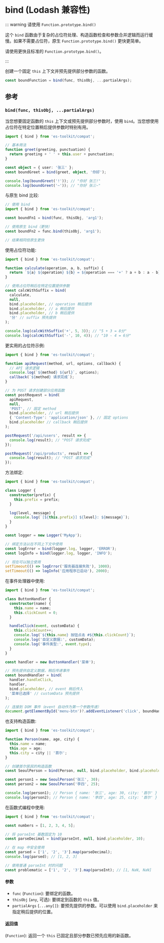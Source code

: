 # bind (Lodash 兼容性)

::: warning 请使用 `Function.prototype.bind()`

这个 `bind` 函数由于复杂的占位符处理、构造函数检查和参数合并逻辑而运行缓慢。如果不需要占位符，原生 `Function.prototype.bind()` 更快更简单。

请使用更快且标准的 `Function.prototype.bind()`。

:::

创建一个固定 `this` 上下文并预先提供部分参数的函数。

```typescript
const boundFunction = bind(func, thisObj, ...partialArgs);
```

## 参考

### `bind(func, thisObj, ...partialArgs)`

当您想要固定函数的 `this` 上下文或预先提供部分参数时，使用 `bind`。当您想使用占位符在特定位置稍后提供参数时特别有用。

```typescript
import { bind } from 'es-toolkit/compat';

// 基本用法
function greet(greeting, punctuation) {
  return greeting + ' ' + this.user + punctuation;
}

const object = { user: '张三' };
const boundGreet = bind(greet, object, '你好');

console.log(boundGreet('!')); // "你好 张三!"
console.log(boundGreet('~')); // "你好 张三~"
```

与原生 bind 比较:

```typescript
// 使用 bind
import { bind } from 'es-toolkit/compat';

const boundFn1 = bind(func, thisObj, 'arg1');

// 使用原生 bind（更快）
const boundFn2 = func.bind(thisObj, 'arg1');

// 结果相同但原生更快
```

使用占位符功能:

```typescript
import { bind } from 'es-toolkit/compat';

function calculate(operation, a, b, suffix) {
  return `${a} ${operation} ${b} = ${operation === '+' ? a + b : a - b}${suffix}`;
}

// 使用占位符稍后在特定位置提供参数
const calcWithSuffix = bind(
  calculate,
  null,
  bind.placeholder, // operation 稍后提供
  bind.placeholder, // a 稍后提供
  bind.placeholder, // b 稍后提供
  '分' // suffix 预先提供
);

console.log(calcWithSuffix('+', 5, 3)); // "5 + 3 = 8分"
console.log(calcWithSuffix('-', 10, 4)); // "10 - 4 = 6分"
```

更实用的占位符示例:

```typescript
import { bind } from 'es-toolkit/compat';

function apiRequest(method, url, options, callback) {
  // API 请求逻辑
  console.log(`${method} ${url}`, options);
  callback(`${method} 请求完成`);
}

// 为 POST 请求创建部分应用函数
const postRequest = bind(
  apiRequest,
  null,
  'POST', // 固定 method
  bind.placeholder, // url 稍后提供
  { 'Content-Type': 'application/json' }, // 固定 options
  bind.placeholder // callback 稍后提供
);

postRequest('/api/users', result => {
  console.log(result); // "POST 请求完成"
});

postRequest('/api/products', result => {
  console.log(result); // "POST 请求完成"
});
```

方法绑定:

```typescript
import { bind } from 'es-toolkit/compat';

class Logger {
  constructor(prefix) {
    this.prefix = prefix;
  }

  log(level, message) {
    console.log(`[${this.prefix}] ${level}: ${message}`);
  }
}

const logger = new Logger('MyApp');

// 绑定方法以在不同上下文中使用
const logError = bind(logger.log, logger, 'ERROR');
const logInfo = bind(logger.log, logger, 'INFO');

// 现在可以独立使用
setTimeout(() => logError('服务器连接失败'), 1000);
setTimeout(() => logInfo('应用程序已启动'), 2000);
```

在事件处理器中使用:

```typescript
import { bind } from 'es-toolkit/compat';

class ButtonHandler {
  constructor(name) {
    this.name = name;
    this.clickCount = 0;
  }

  handleClick(event, customData) {
    this.clickCount++;
    console.log(`${this.name} 按钮点击 #${this.clickCount}`);
    console.log('自定义数据:', customData);
    console.log('事件类型:', event.type);
  }
}

const handler = new ButtonHandler('菜单');

// 预先提供自定义数据，稍后传递事件
const boundHandler = bind(
  handler.handleClick,
  handler,
  bind.placeholder, // event 稍后传入
  '菜单已选择' // customData 预先提供
);

// 连接到 DOM 事件（event 自动作为第一个参数传递）
document.getElementById('menu-btn')?.addEventListener('click', boundHandler);
```

也支持构造函数:

```typescript
import { bind } from 'es-toolkit/compat';

function Person(name, age, city) {
  this.name = name;
  this.age = age;
  this.city = city || '首尔';
}

// 创建首尔居民的构造函数
const SeoulPerson = bind(Person, null, bind.placeholder, bind.placeholder, '首尔');

const person1 = new SeoulPerson('张三', 30);
const person2 = new SeoulPerson('李四', 25);

console.log(person1); // Person { name: '张三', age: 30, city: '首尔' }
console.log(person2); // Person { name: '李四', age: 25, city: '首尔' }
```

在函数式编程中使用:

```typescript
import { bind } from 'es-toolkit/compat';

const numbers = [1, 2, 3, 4, 5];

// 将 parseInt 基数固定为 10
const parseDecimal = bind(parseInt, null, bind.placeholder, 10);

// 在 map 中安全使用
const parsed = ['1', '2', '3'].map(parseDecimal);
console.log(parsed); // [1, 2, 3]

// 使用普通 parseInt 时的问题
const problematic = ['1', '2', '3'].map(parseInt); // [1, NaN, NaN]
```

#### 参数

- `func` (`Function`): 要绑定的函数。
- `thisObj` (`any`, 可选): 要绑定到函数的 `this` 值。
- `partialArgs` (`...any[]`): 要预先提供的参数。可以使用 `bind.placeholder` 来指定稍后提供的位置。

#### 返回值

(`Function`): 返回一个 `this` 已固定且部分参数已预先应用的新函数。
